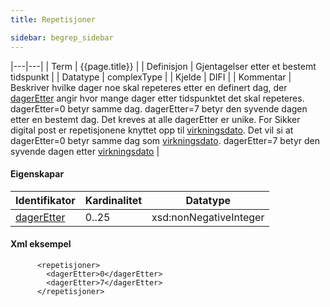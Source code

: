 ```yaml
--- 
title: Repetisjoner  

sidebar: begrep_sidebar
---
```


|---|---|
| Term | {{page.title}} |
| Definisjon | Gjentagelser etter et bestemt tidspunkt |
| Datatype | complexType |
| Kjelde | DIFI |
| Kommentar | Beskriver hvilke dager noe skal repeteres etter en definert dag, der [dagerEtter]({{site.baseurl}}/docs/resources/begrep/sikkerDigitalPost/begrep/dagerEtter) angir hvor mange dager etter tidspunktet det skal repeteres. dagerEtter=0 betyr samme dag. dagerEtter=7 betyr den syvende dagen etter en bestemt dag. Det kreves at alle dagerEtter er unike. For Sikker digital post er repetisjonene knyttet opp til [virkningsdato]({{site.baseurl}}/docs/resources/begrep/sikkerDigitalPost/begrep/virkningsdato). Det vil si at dagerEtter=0 betyr samme dag som [virkningsdato]({{site.baseurl}}/docs/resources/begrep/sikkerDigitalPost/begrep/virkningsdato). dagerEtter=7 betyr den syvende dagen etter [virkningsdato]({{site.baseurl}}/docs/resources/begrep/sikkerDigitalPost/begrep/virkningsdato) |

#### Eigenskapar

| Identifikator                    | Kardinalitet | Datatype               |
| -------------------------------- | ------------ | ---------------------- |
| [dagerEtter]({{site.baseurl}}/docs/resources/begrep/sikkerDigitalPost/begrep/dagerEtter) | 0..25        | xsd:nonNegativeInteger |

#### Xml eksempel

``` 
      <repetisjoner>
        <dagerEtter>0</dagerEtter>
        <dagerEtter>7</dagerEtter>
      </repetisjoner>

```
